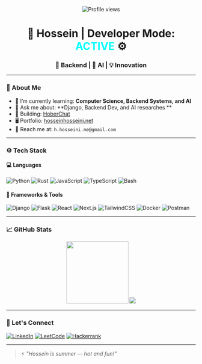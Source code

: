 <!-- HEADER SECTION -->
<p align="center">
  <img src="https://komarev.com/ghpvc/?username=hosseini-rtr&label=Profile%20views&color=0e75b6&style=flat" alt="Profile views" />
</p>

<h1 align="center">🧠 Hossein | Developer Mode: <span style="color:#00ffff">ACTIVE</span> ⚙️</h1>
<h3 align="center">🚀 Backend | 🧠 AI | 💡 Innovation</h3>

---

### 🧾 About Me

- 🌱 I’m currently learning: **Computer Science, Backend Systems, and AI**
- 🧠 Ask me about: **Django, Backend Dev, and AI researches **
- 📌 Building: [HoberChat](https://github.com/hosseini-rtr/hober-chat-fullstack)
- 🖥️ Portfolio: [hosseinhosseini.net](https://hosseini-rtr.ir/)
- 📩 Reach me at: `h.hosseini.me@gmail.com`

---

### ⚙️ Tech Stack

#### 💻 Languages
![Python](https://img.shields.io/badge/-Python-05122A?style=flat&logo=python)
![Rust](https://img.shields.io/badge/-Rust-05122A?style=flat&logo=rust)
![JavaScript](https://img.shields.io/badge/-JavaScript-05122A?style=flat&logo=javascript)
![TypeScript](https://img.shields.io/badge/-TypeScript-05122A?style=flat&logo=typescript)
![Bash](https://img.shields.io/badge/-Bash-05122A?style=flat&logo=gnubash)

#### 🔧 Frameworks & Tools
![Django](https://img.shields.io/badge/-Django-05122A?style=flat&logo=django)
![Flask](https://img.shields.io/badge/-Flask-05122A?style=flat&logo=flask)
![React](https://img.shields.io/badge/-React-05122A?style=flat&logo=react)
![Next.js](https://img.shields.io/badge/-Next.js-05122A?style=flat&logo=next.js)
![TailwindCSS](https://img.shields.io/badge/-Tailwind-05122A?style=flat&logo=tailwindcss)
![Docker](https://img.shields.io/badge/-Docker-05122A?style=flat&logo=docker)
![Postman](https://img.shields.io/badge/-Postman-05122A?style=flat&logo=postman)

---

### 📈 GitHub Stats

<p align="center">
  <img src="https://github-readme-stats.vercel.app/api?username=hosseini-rtr&show_icons=true&theme=tokyonight" height="165">
  <img src="https://github-readme-stats.vercel.app/api/top-langs/?username=hosseini-rtr&layout=compact&theme=tokyonight">
</p>

---

### 🔗 Let's Connect

[![LinkedIn](https://img.shields.io/badge/-LinkedIn-05122A?style=flat&logo=linkedin)](https://www.linkedin.com/in/seyed-hossein-hosseini-rtr/)
[![LeetCode](https://img.shields.io/badge/-LeetCode-05122A?style=flat&logo=leetcode)](https://leetcode.com/hosseinirtr)
[![Hackerrank](https://img.shields.io/badge/-Hackerrank-05122A?style=flat&logo=hackerrank)](https://www.hackerrank.com/hosseinirtr)

---

> ⚡ *"Hossein is summer — hot and fun!"*
